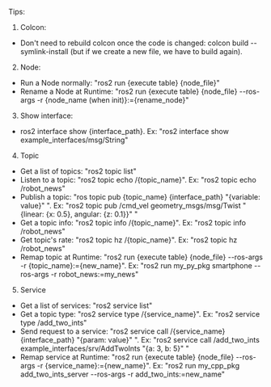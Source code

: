 Tips:

1. Colcon:
  -  Don't need to rebuild colcon once the code is changed: colcon build --symlink-install (but if we create a new file, we have to build again).
    
2. Node:
  -  Run a Node normally: "ros2 run {execute table} {node_file}"
  -  Rename a Node at Runtime: "ros2 run {execute table} {node_file} --ros-args -r {node_name (when init)}:={rename_node}"
    
3. Show interface:
  -  ros2 interface show {interface_path}. Ex: "ros2 interface show example_interfaces/msg/String"
    
4. Topic
  -  Get a list of topics: "ros2 topic list"
  -  Listen to a topic: "ros2 topic echo /{topic_name}". Ex: "ros2 topic echo /robot_news"
  -  Publish a topic: "ros topic pub {topic_name} {interface_path} "{variable: value}" ". Ex: "ros2 topic pub /cmd_vel geometry_msgs/msg/Twist "{linear: {x: 0.5}, angular: {z: 0.1}}" "
  -  Get a topic info: "ros2 topic info /{topic_name}". Ex: "ros2 topic info /robot_news"
  -  Get topic's rate: "ros2 topic hz /{topic_name}". Ex: "ros2 topic hz /robot_news"
  -  Remap topic at Runtime: "ros2 run {execute table} {node_file} --ros-args -r {topic_name}:={new_name}". Ex: "ros2 run my_py_pkg smartphone --ros-args -r robot_news:=my_news"

5. Service
  -  Get a list of services: "ros2 service list"
  -  Get a topic type: "ros2 service type /{service_name}". Ex: "ros2 service type /add_two_ints"
  -  Send request to a service: "ros2 service call /{service_name} {interface_path} "{param: value}" ". Ex: "ros2 service call /add_two_ints example_interfaces/srv/AddTwoInts "{a: 3, b: 5}" "
  -  Remap service at Runtime: "ros2 run {execute table} {node_file} --ros-args -r {service_name}:={new_name}". Ex: "ros2 run my_cpp_pkg add_two_ints_server --ros-args -r add_two_ints:=new_name"
